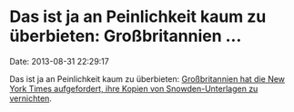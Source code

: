 Das ist ja an Peinlichkeit kaum zu überbieten: Großbritannien \...
==================================================================

Date: 2013-08-31 22:29:17

Das ist ja an Peinlichkeit kaum zu überbieten: [Großbritannien hat die
New York Times aufgefordert, ihre Kopien von Snowden-Unterlagen zu
vernichten](http://www.reuters.com/article/2013/08/30/us-usa-security-snowden-nytimes-idUSBRE97T0RC20130830).
